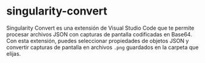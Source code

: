 # singularity-convert
Singularity Convert es una extensión de Visual Studio Code que te permite procesar archivos JSON con capturas de pantalla codificadas en Base64. Con esta extensión, puedes seleccionar propiedades de objetos JSON y convertir capturas de pantalla en archivos `.png` guardados en la carpeta que elijas.
